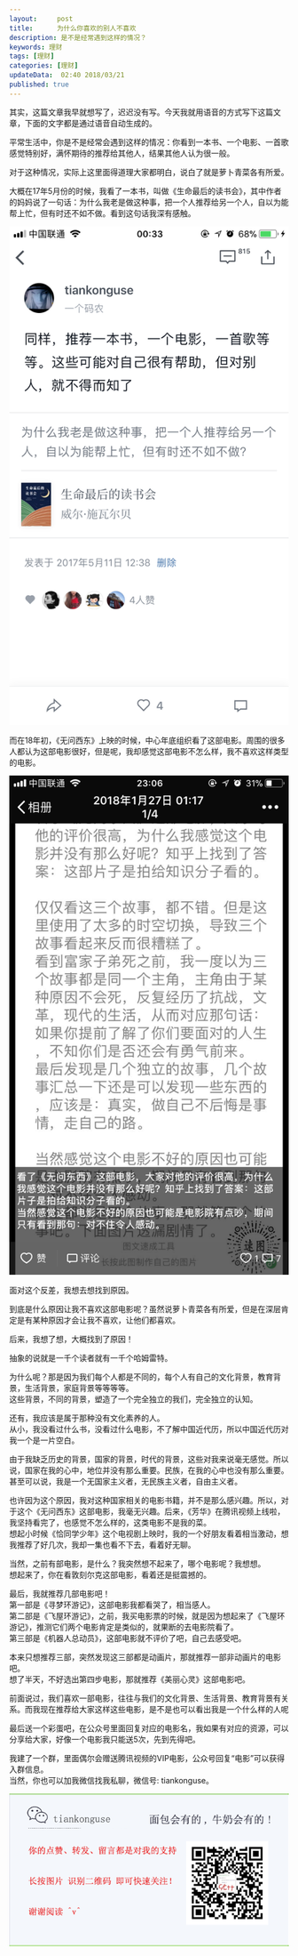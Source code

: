 ```yaml
---   
layout:     post  
title:      为什么你喜欢的别人不喜欢  
description: 是不是经常遇到这样的情况？  
keywords: 理财  
tags: [理财]  
categories: [理财]  
updateData:  02:40 2018/03/21
published: true  
---  
```

 
其实，这篇文章我早就想写了，迟迟没有写。今天我就用语音的方式写下这篇文章，下面的文字都是通过语音自动生成的。  


平常生活中，你是不是经常会遇到这样的情况：你看到一本书、一个电影、一首歌感觉特别好，满怀期待的推荐给其他人，结果其他人认为很一般。  


对于这种情况，实际上这里面得道理大家都明白，说白了就是萝卜青菜各有所爱。  


大概在17年5月份的时候，我看了一本书，叫做《生命最后的读书会》，其中作者的妈妈说了一句话：为什么我老是做这种事，把一个人推荐给另一个人，自以为能帮上忙，但有时还不如不做。看到这句话我深有感触。    

![](/images/2018/03/20180301003425.png)  


而在18年初，《无问西东》上映的时候，中心年底组织看了这部电影。周围的很多人都认为这部电影很好，但是呢，我却感觉这部电影不怎么样，我不喜欢这样类型的电影。  

![](/images/2018/03/20180301002726.png)  

面对这个反差，我想去想找到原因。  
 

到底是什么原因让我不喜欢这部电影呢？虽然说萝卜青菜各有所爱，但是在深层肯定是有某种原因才会让我不喜欢，让他们都喜欢。  


后来，我想了想，大概找到了原因！  


抽象的说就是一千个读者就有一千个哈姆雷特。  


为什么呢？那是因为我们每个人都是不同的，每个人有自己的文化背景，教育背景，生活背景，家庭背景等等等等。  
这些背景，不同的背景，塑造了一个完全独立的我们，完全独立的认知。  


还有，我应该是属于那种没有文化素养的人。  
从小，我没看过什么书，没看过什么电影，不了解中国近代历，所以中国近代历对我一个是一片空白。  


由于我缺乏历史的背景，国家的背景，时代的背景，这些对我来说毫无感觉。所以说，国家在我的心中，地位并没有那么重要。民族，在我的心中也没有那么重要。甚至可以说，我是一个无国家主义者，无民族主义者，自由主义者。  


也许因为这个原因，我对这种国家相关的电影书籍，并不是那么感兴趣。所以，对于这个《无问西东》这部电影，我毫无兴趣。后来，《芳华》在腾讯视频上线啦，我坚持看完了，也感觉不怎么样的，这类电影不是我的菜。  
想起小时候《恰同学少年》这个电视剧上映时，我的一个好朋友看着相当激动，想我推荐了好几次，我却一集也看不下去，看着好无聊。  



当然，之前有部电影，是什么？我突然想不起来了，哪个电影呢？我想想。  
想起来了，你在看敦刻尔克这部电影，看着还是挺震撼的。  

最后，我就推荐几部电影吧！  
第一部是《寻梦环游记》，这部电影我都看哭了，相当感人。  
第二部是《飞屋环游记》，之前，我买电影票的时候，就是因为想起来了《飞屋环游记》，推测它们两个电影肯定是类似的，就果断的去电影院看了。  
第三部是《机器人总动员》，这部电影就不评价了吧，自己去感受吧。  


本来只想推荐三部，突然发现这三部都是动画片，那就推荐一部非动画片的电影吧。  
想了半天，不好选出第四步电影，那就推荐《美丽心灵》这部电影吧。  


前面说过，我们喜欢一部电影，往往与我们的文化背景、生活背景、教育背景有关系。而我现在推荐给大家这样这些电影，是不是也可以看出我是一个什么样的人呢  
 
最后送一个彩蛋吧，在公众号里面回复对应的电影名，我如果有对应的资源，可以分享给大家，好像一个电影我只能送5次，先到先得吧。  
  
我建了一个群，里面偶尔会赠送腾讯视频的VIP电影，公众号回复“电影”可以获得入群信息。  
当然，你也可以加我微信找我私聊，微信号: tiankonguse。  

![](/images/tiankonguse-support.png)  


